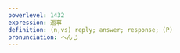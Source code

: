 ```yaml
---
powerlevel: 1432
expression: 返事
definition: (n,vs) reply; answer; response; (P)
pronunciation: へんじ
---
```

